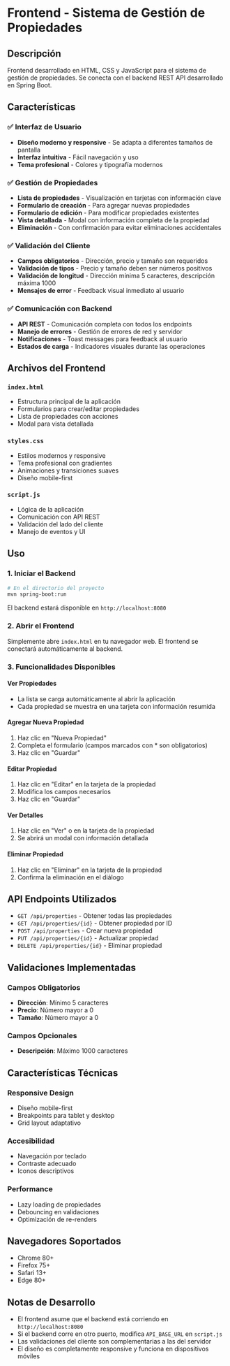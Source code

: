 # Frontend - Sistema de Gestión de Propiedades

## Descripción

Frontend desarrollado en HTML, CSS y JavaScript para el sistema de gestión de propiedades. Se conecta con el backend REST API desarrollado en Spring Boot.

## Características

### ✅ Interfaz de Usuario

- **Diseño moderno y responsive** - Se adapta a diferentes tamaños de pantalla
- **Interfaz intuitiva** - Fácil navegación y uso
- **Tema profesional** - Colores y tipografía modernos

### ✅ Gestión de Propiedades

- **Lista de propiedades** - Visualización en tarjetas con información clave
- **Formulario de creación** - Para agregar nuevas propiedades
- **Formulario de edición** - Para modificar propiedades existentes
- **Vista detallada** - Modal con información completa de la propiedad
- **Eliminación** - Con confirmación para evitar eliminaciones accidentales

### ✅ Validación del Cliente

- **Campos obligatorios** - Dirección, precio y tamaño son requeridos
- **Validación de tipos** - Precio y tamaño deben ser números positivos
- **Validación de longitud** - Dirección mínima 5 caracteres, descripción máxima 1000
- **Mensajes de error** - Feedback visual inmediato al usuario

### ✅ Comunicación con Backend

- **API REST** - Comunicación completa con todos los endpoints
- **Manejo de errores** - Gestión de errores de red y servidor
- **Notificaciones** - Toast messages para feedback al usuario
- **Estados de carga** - Indicadores visuales durante las operaciones

## Archivos del Frontend

### `index.html`

- Estructura principal de la aplicación
- Formularios para crear/editar propiedades
- Lista de propiedades con acciones
- Modal para vista detallada

### `styles.css`

- Estilos modernos y responsive
- Tema profesional con gradientes
- Animaciones y transiciones suaves
- Diseño mobile-first

### `script.js`

- Lógica de la aplicación
- Comunicación con API REST
- Validación del lado del cliente
- Manejo de eventos y UI

## Uso

### 1. Iniciar el Backend

```bash
# En el directorio del proyecto
mvn spring-boot:run
```

El backend estará disponible en `http://localhost:8080`

### 2. Abrir el Frontend

Simplemente abre `index.html` en tu navegador web. El frontend se conectará automáticamente al backend.

### 3. Funcionalidades Disponibles

#### Ver Propiedades

- La lista se carga automáticamente al abrir la aplicación
- Cada propiedad se muestra en una tarjeta con información resumida

#### Agregar Nueva Propiedad

1. Haz clic en "Nueva Propiedad"
2. Completa el formulario (campos marcados con \* son obligatorios)
3. Haz clic en "Guardar"

#### Editar Propiedad

1. Haz clic en "Editar" en la tarjeta de la propiedad
2. Modifica los campos necesarios
3. Haz clic en "Guardar"

#### Ver Detalles

1. Haz clic en "Ver" o en la tarjeta de la propiedad
2. Se abrirá un modal con información detallada

#### Eliminar Propiedad

1. Haz clic en "Eliminar" en la tarjeta de la propiedad
2. Confirma la eliminación en el diálogo

## API Endpoints Utilizados

- `GET /api/properties` - Obtener todas las propiedades
- `GET /api/properties/{id}` - Obtener propiedad por ID
- `POST /api/properties` - Crear nueva propiedad
- `PUT /api/properties/{id}` - Actualizar propiedad
- `DELETE /api/properties/{id}` - Eliminar propiedad

## Validaciones Implementadas

### Campos Obligatorios

- **Dirección**: Mínimo 5 caracteres
- **Precio**: Número mayor a 0
- **Tamaño**: Número mayor a 0

### Campos Opcionales

- **Descripción**: Máximo 1000 caracteres

## Características Técnicas

### Responsive Design

- Diseño mobile-first
- Breakpoints para tablet y desktop
- Grid layout adaptativo

### Accesibilidad

- Navegación por teclado
- Contraste adecuado
- Iconos descriptivos

### Performance

- Lazy loading de propiedades
- Debouncing en validaciones
- Optimización de re-renders

## Navegadores Soportados

- Chrome 80+
- Firefox 75+
- Safari 13+
- Edge 80+

## Notas de Desarrollo

- El frontend asume que el backend está corriendo en `http://localhost:8080`
- Si el backend corre en otro puerto, modifica `API_BASE_URL` en `script.js`
- Las validaciones del cliente son complementarias a las del servidor
- El diseño es completamente responsive y funciona en dispositivos móviles
